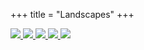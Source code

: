 +++
title = "Landscapes"
+++
<div class="photogallery">
<a href="https://drive.google.com/open?id=0B3e2zRvXHH5FX1ZHMkdjVzlfSFE">
<img src="/img/Snow%20Covered%20HooDoos%20-%20Bryce%20National%20Park%20thumbnail.jpeg" />
</a>
<a href="https://drive.google.com/open?id=0B3e2zRvXHH5FOGZ5NElxTXRfTDQ">
<img src="/img/Abandoned path down Uetliberg thumbnail.jpg" />
</a>
<a href="https://drive.google.com/open?id=0B3e2zRvXHH5FcVNuSlpYelZCNFk">
<img src="/img/Boats moored on Zurisee with Alps thumbnail.jpg" />
</a>
<a href="https://drive.google.com/open?id=0B3e2zRvXHH5FaEVtaGtSVlFzSW8">
<img src="/img/Train station on top of Rigi thumbnail.jpg">
</a>
<a href="https://drive.google.com/open?id=0B3e2zRvXHH5Fb2lqZFRMUGNnZTA">
<img src="/img/Delicate%20Arch%20At%20Sunset%20-%20Arches%20National%20Part%20thumbnail.jpeg" />
</a>
</div>
